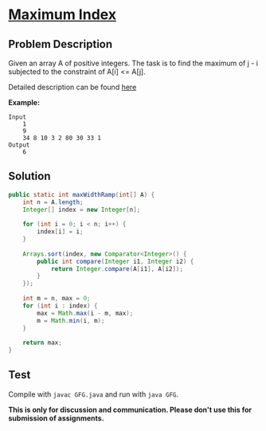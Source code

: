 # [Maximum Index][title]

## Problem Description

Given an array A of positive integers. The task is to find the maximum of j - i subjected to the constraint of A[i] <= A[j].

Detailed description can be found [here][title]

**Example:**

```
Input
	1
    9
    34 8 10 3 2 80 30 33 1
Output
	6
```

## Solution

```java
public static int maxWidthRamp(int[] A) {
    int n = A.length;
    Integer[] index = new Integer[n];
    
    for (int i = 0; i < n; i++) {
        index[i] = i;
    }
    
    Arrays.sort(index, new Comparator<Integer>() {
        public int compare(Integer i1, Integer i2) {
            return Integer.compare(A[i1], A[i2]);
        }
    });
    
    int m = n, max = 0;
    for (int i : index) {
        max = Math.max(i - m, max);
        m = Math.min(i, m);
    }
    
    return max;
}
```

## Test

Compile with `javac GFG.java` and run with `java GFG`.


**This is only for discussion and communication. Please don't use this for submission of assignments.**

[title]: https://practice.geeksforgeeks.org/problems/maximum-index/0/
